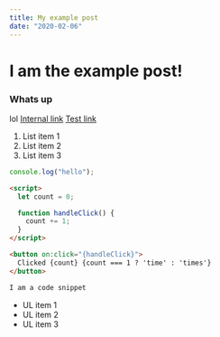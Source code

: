 ```yaml
---
title: My example post
date: "2020-02-06"
---
```


# I am the example post!

### Whats up

lol
[Internal link](/)
[Test link](https://google.com)

1. List item 1
1. List item 2
1. List item 3

```javascript
console.log("hello");
```

```html
<script>
  let count = 0;

  function handleClick() {
    count += 1;
  }
</script>

<button on:click="{handleClick}">
  Clicked {count} {count === 1 ? 'time' : 'times'}
</button>
```

```bash
I am a code snippet
```

- UL item 1
- UL item 2
- UL item 3
